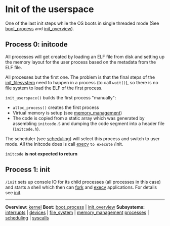 # Init of the userspace

One of the last init steps while the OS boots in single threaded mode (See [boot_process](overview/boot_process.md) and [init_overview](overview/init_overview.md)).


## Process 0: initcode

All processes will get created by loading an ELF file from disk and setting up the memory layout for the user process based on the metadata from the ELF file.

All processes but the first one. The problem is that the final steps of the [init_filesystem](file_system/init_filesystem.md) need to happen in a process (to call `wait()`), so there is no file system to load the ELF of the first process.

`init_userspace()` builds the first process "manually":
- `alloc_process()` creates the first process
- Virtual memory is setup (see [memory_management](mm/memory_management.md))
- The code is copied from a static array which was generated by assembling `initcode.S` and dumping the code segment into a header file (`initcode.h`).

The scheduler (see [scheduling](processes/scheduling.md)) will select this process and switch to user mode.
All the initcode does is call [execv](syscalls/execv.md) `to execute` /init.

`initcode` **is not expected to return**


## Process 1: init

`/init` sets up console IO for its child processes (all processes in this case) and starts a shell which then can [fork](syscalls/fork.md) and [execv](syscalls/execv.md) applications. For details see [init](../../userspace/bin/init.md).


---
**Overview:** [kernel](../kernel.md)
**Boot:**
[boot_process](../boot_process.md) | [init_overview](../init_overview.md)
**Subsystems:**
[interrupts](../interrupts/interrupts.md) | [devices](../devices.md) | [file_system](file_system.md) | [memory_management](../memory_management.md)
[processes](../processes.md) | [scheduling](../scheduling.md) | [syscalls](../syscalls.md)
